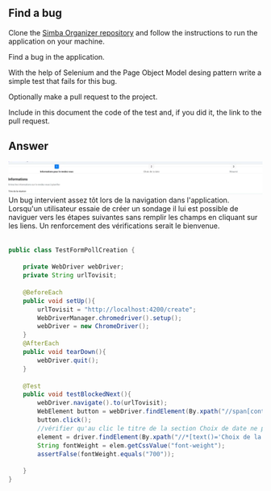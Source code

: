 ## Find a bug

Clone the [Simba Organizer repository](https://github.com/barais/doodlestudent/) and follow the instructions to run the application on your machine.

Find a bug in the application. 

With the help of Selenium and the Page Object Model desing pattern write a simple test that fails for this bug.

Optionally make a pull request to the project.

Include in this document the code of the test and, if you did it, the link to the pull request.

## Answer
![img.png](img.png)
Un bug intervient  assez tôt lors de la navigation dans l'application. Lorsqu'un utilisateur essaie de créer un sondage il lui est possible de naviguer vers les étapes suivantes sans remplir les champs en cliquant sur les liens. Un renforcement des vérifications serait le bienvenue. 

````java

public class TestFormPollCreation {

    private WebDriver webDriver;
    private String urlTovisit;

    @BeforeEach
    public void setUp(){
        urlTovisit = "http://localhost:4200/create";
        WebDriverManager.chromedriver().setup();
        webDriver = new ChromeDriver();
    }
    @AfterEach
    public void tearDown(){
        webDriver.quit();
    }

    @Test
    public void testBlockedNext(){
        webDriver.navigate().to(urlTovisit);
        WebElement button = webDriver.findElement(By.xpath("//span[contains(text(), '2')]"));
        button.click();
        //vérifier qu'au clic le titre de la section Choix de date ne passe pas en gras
        element = driver.findElement(By.xpath("//*[text()='Choix de la date'"));
        String fontWeight = elem.getCssValue("font-weight");
        assertFalse(fontWeight.equals("700")); 
        
    }
}

````